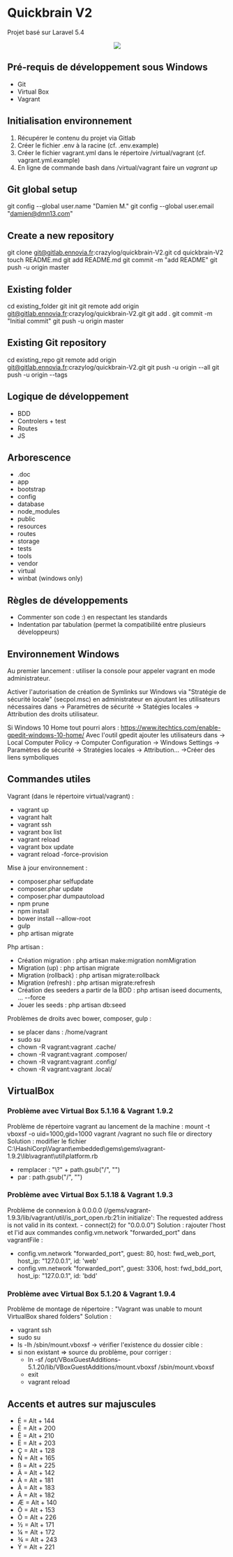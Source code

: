 
# Quickbrain V2

Projet basé sur Laravel 5.4 <p align="center"><img src="https://laravel.com/assets/img/components/logo-laravel.svg"></p>

## Pré-requis de développement sous Windows
 - Git
 - Virtual Box
 - Vagrant

## Initialisation environnement
 1. Récupérer le contenu du projet via Gitlab
 2. Créer le fichier .env à la racine (cf. .env.example)
 3. Créer le fichier vagrant.yml dans le répertoire /virtual/vagrant (cf. vagrant.yml.example)
 4. En ligne de commande bash dans /virtual/vagrant faire un _vagrant up_

## Git global setup

git config --global user.name "Damien M."
git config --global user.email "damien@dmn13.com"

## Create a new repository

git clone git@gitlab.ennovia.fr:crazylog/quickbrain-V2.git
cd quickbrain-V2
touch README.md
git add README.md
git commit -m "add README"
git push -u origin master

## Existing folder

cd existing_folder
git init
git remote add origin git@gitlab.ennovia.fr:crazylog/quickbrain-V2.git
git add .
git commit -m "Initial commit"
git push -u origin master

## Existing Git repository

cd existing_repo
git remote add origin git@gitlab.ennovia.fr:crazylog/quickbrain-V2.git
git push -u origin --all
git push -u origin --tags

## Logique de développement

 - BDD
 - Controlers + test
 - Routes
 - JS

## Arborescence

 - .doc
 - app
 - bootstrap
 - config
 - database
 - node_modules
 - public
 - resources
 - routes
 - storage
 - tests
 - tools
 - vendor
 - virtual
 - winbat (windows only)

## Règles de développements
 - Commenter son code :) en respectant les standards
 - Indentation par tabulation (permet la compatibilité entre plusieurs développeurs)

## Environnement Windows

Au premier lancement : utiliser la console pour appeler vagrant en mode administrateur.

Activer l'autorisation de création de Symlinks sur Windows via "Stratégie de sécurité locale" (secpol.msc) en administrateur
en ajoutant les utilisateurs nécessaires dans
    -> Paramètres de sécurité
        -> Statégies locales
            -> Attribution des droits utilisateur.

Si Windows 10 Home tout pourri alors : https://www.itechtics.com/enable-gpedit-windows-10-home/
Avec l'outil gpedit ajouter les utilisateurs dans
    -> Local Computer Policy
        -> Computer Configuration
            -> Windows Settings
                -> Paramètres de sécurité
                    -> Stratégies locales
                        -> Attribution...
                            ->Créer des liens symboliques

## Commandes utiles
Vagrant (dans le répertoire virtual/vagrant) :
 - vagrant up
 - vagrant halt
 - vagrant ssh
 - vagrant box list
 - vagrant reload
 - vagrant box update
 - vagrant reload -force-provision

Mise à jour environnement :
 - composer.phar selfupdate
 - composer.phar update
 - composer.phar dumpautoload
 - npm prune
 - npm install
 - bower install --allow-root
 - gulp
 - php artisan migrate

Php artisan :
 - Création migration : php artisan make:migration nomMigration
 - Migration (up) : php artisan migrate
 - Migration (rollback) : php artisan migrate:rollback
 - Migration (refresh) : php artisan migrate:refresh
 - Création des seeders a partir de la BDD : php artisan iseed documents, ... --force
 - Jouer les seeds : php artisan db:seed

Problèmes de droits avec bower, composer, gulp :
 - se placer dans : /home/vagrant
 - sudo su
 - chown -R vagrant:vagrant .cache/
 - chown -R vagrant:vagrant .composer/
 - chown -R vagrant:vagrant .config/
 - chown -R vagrant:vagrant .local/

## VirtualBox
### Problème avec Virtual Box 5.1.16 & Vagrant 1.9.2
Problème de répertoire vagrant au lancement de la machine : mount -t vboxsf -o uid=1000,gid=1000 vagrant /vagrant no such file or directory
Solution : modifier le fichier C:\HashiCorp\Vagrant\embedded\gems\gems\vagrant-1.9.2\lib\vagrant\util\platform.rb
 - remplacer : "\\?\" + path.gsub("/", "\")
 - par : path.gsub("/", "\")

### Problème avec Virtual Box 5.1.18 & Vagrant 1.9.3
Problème de connexion à 0.0.0.0 (/gems/vagrant-1.9.3/lib/vagrant/util/is_port_open.rb:21:in initialize': The requested address is not valid in its context. - connect(2) for "0.0.0.0")
Solution : rajouter l'host et l'id aux commandes config.vm.network "forwarded_port" dans vagrantFile :
 - config.vm.network "forwarded_port", guest: 80, host: fwd_web_port, host_ip: "127.0.0.1", id: 'web'
 - config.vm.network "forwarded_port", guest: 3306, host: fwd_bdd_port, host_ip: "127.0.0.1", id: 'bdd'

### Problème avec Virtual Box 5.1.20 & Vagrant 1.9.4
Problème de montage de répertoire : "Vagrant was unable to mount VirtualBox shared folders"
Solution :
 - vagrant ssh
 - sudo su
 - ls -lh /sbin/mount.vboxsf -> vérifier l'existence du dossier cible :
 - si non existant => source du problème, pour corriger :
    - ln -sf /opt/VBoxGuestAdditions-5.1.20/lib/VBoxGuestAdditions/mount.vboxsf /sbin/mount.vboxsf
    - exit
    - vagrant reload

## Accents et autres sur majuscules
 - É = Alt + 144
 - È = Alt + 200
 - Ê = Alt + 210
 - Ë = Alt + 203
 - Ç = Alt + 128
 - Ñ = Alt + 165
 - ß = Alt + 225
 - Ä = Alt + 142
 - Á = Alt + 181
 - À = Alt + 183
 - Â = Alt + 182
 - Æ = Alt + 140
 - Ö = Alt + 153
 - Ô = Alt + 226
 - ½ = Alt + 171
 - ¼ = Alt + 172
 - ¾ = Alt + 243
 - Ý = Alt + 221
